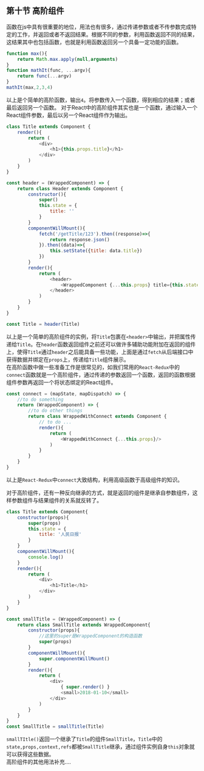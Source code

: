 ## 第十节 高阶组件
函数在js中具有很重要的地位，用法也有很多，通过传递参数或者不传参数完成特定的工作，并返回或者不返回结果。根据不同的参数，利用函数返回不同的结果，这结果其中也包括函数，也就是利用函数返回另一个具备一定功能的函数。
```js
function max(){
    return Math.max.apply(null,arguments)
}
function mathIt(func, ...argv){
    return func(...argv)
}
mathIt(max,2,3,4)
```
以上是个简单的高阶函数，输出`4`。将参数传入一个函数，得到相应的结果；或者最后返回另一个函数。
对于React中的高阶组件其实也是一个函数，通过输入一个React组件参数，最后以另一个React组件作为输出。
```js
class Title extends Component {
    render(){
        return (
            <div>
                <h1>{this.props.title}</h1>
            </div>
        )
    }
}

const header = (WrappedComponent) => {
    return class Header extends Component {
        constructor(){
            super()
            this.state = {
                title: ''
            }
        }
        componentWillMount(){
            fetch('/getTitle/123').then((response)=>{
                return response.json()
            }).then((data)=>{
                this.setState({title: data.title})
            })
        }
        render(){
            return (
                <header>
                    <WrappedComponent {...this.props} title={this.state.title}/>
                </header>
            )
        }
    }
}

const Title = header(Title)
```
以上是一个简单的高阶组件的实例，将`Title`包裹在`<header>`中输出，并把属性传递给`Title`。在`header`函数返回组件之前还可以做许多辅助功能附加在返回的组件上，使得`Title`通过`header`之后能具备一些功能，上面是通过`fetch`从后端接口中获得数据并绑定在`props`上，传递给`Title`组件展示。  
在高阶函数中做一些准备工作是很常见的，如我们常用的`React-Redux`中的`connect`函数就是一个高阶组件，通过传递的参数返回一个函数，返回的函数根据组件参数再返回一个将状态绑定的React组件。
```js
const connect = (mapState, mapDispatch) => {
    //to do something
    return (WrappedComponent) => {
        //to do other things
        return class WrappedWithConnect extends Component {
            // to do ...
            render(){
                return (
                    <WrappedWithConnect {...this.props}/>
                )
            }
        }
    }
}
```
以上是`React-Redux`中`connect`大致结构，利用高级函数于高级组件的知识。

对于高阶组件，还有一种反向继承的方式，就是返回的组件是继承自参数组件，这样参数组件与结果组件的关系就反转了。
```js
class Title extends Component{
    constructor(props){
        super(props)
        this.state = {
            title: '人民日报'
        }
    }
    componentWillMount(){
        console.log()
    }
    render(){
        return (
            <div>
                <h1>Title</h1>
            </div>
        )
    }
}

const smallTitle = (WrappedComponent) => {
    return class SmallTitle extends WrappedComponent{
        constructor(props){
            //这里的super是WrappedComponent的构造函数
            super(props)
        }
        componentWillMount(){
            super.componentWillMount()
        }
        render(){
            return (
                <div>
                    { super.render() }
                    <small>2018-01-10</small>
                </div>
            )
        }
    }
}
const SmallTitle = smallTitle(Title)
```
`smallTItle()`返回一个继承了`Title`的组件`SmallTitle`，`Title`中的`state,props,context,refs`都被`SmallTitle`继承，通过组件实例自身`this`对象就可以获得这些数据。   
高阶组件的其他用法补充....
